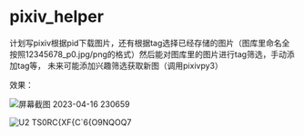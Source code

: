 # pixiv_helper
计划写pixiv根据pid下载图片，还有根据tag选择已经存储的图片（图库里命名全按照12345678_p0.jpg/png的格式）然后能对图库里的图片进行tag筛选，手动添加tag等，
未来可能添加兴趣筛选获取新图（调用pixivpy3）

效果：

![屏幕截图 2023-04-16 230659](https://user-images.githubusercontent.com/90540469/232322359-84cea2d5-bb03-4e0f-b3dd-fa5c6bd540ed.png)

![U2 TS0RC{XF{C`6{O9NQOQ7](https://user-images.githubusercontent.com/90540469/232322363-6126f079-b271-480f-89d1-bf090f730720.png)
